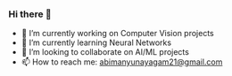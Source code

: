 ### Hi there 👋

<!--
**Abimanyu-Nayagam/abimanyu-nayagam** is a ✨ _special_ ✨ repository because its `README.md` (this file) appears on your GitHub profile.

Here are some ideas to get you started:
-->
- 🔭 I’m currently working on Computer Vision projects
- 🌱 I’m currently learning Neural Networks
- 👯 I’m looking to collaborate on AI/ML projects
- 📫 How to reach me: abimanyunayagam21@gmail.com
<!--
- 🤔 I’m looking for help with 
- 💬 Ask me about ...
- 😄 Pronouns: ...
- ⚡ Fun fact: ...
  -->